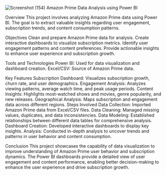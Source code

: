 ![Screenshot (154)](https://github.com/hari200320/PowerBi-Project/assets/134948389/d81575ad-7b64-4da7-a674-c2172271f402)
Amazon Prime Data Analysis using Power BI

Overview
This project involves analyzing Amazon Prime data using Power BI. The goal is to extract valuable insights regarding user engagement, subscription trends, and content consumption patterns.

Objectives
Clean and prepare Amazon Prime data for analysis.
Create interactive dashboards to visualize subscription metrics.
Identify user engagement patterns and content preferences.
Provide actionable insights to enhance user experience and subscription growth.

Tools and Technologies
Power BI: Used for data visualization and dashboard creation.
Excel/CSV: Source of Amazon Prime data.

Key Features
Subscription Dashboard: Visualizes subscription growth, churn rate, and user demographics.
Engagement Analysis: Analyzes viewing patterns, average watch time, and peak usage periods.
Content Insights: Highlights most-watched shows and movies, genre popularity, and new releases.
Geographical Analysis: Maps subscription and engagement data across different regions.
Steps Involved
Data Collection: Imported Amazon Prime data from Excel/CSV files.
Data Cleaning: Managed missing values, duplicates, and data inconsistencies.
Data Modeling: Established relationships between different data tables for comprehensive analysis.
Dashboard Creation: Developed interactive dashboards to display key insights.
Analysis: Conducted in-depth analysis to uncover trends and patterns in user behavior and content consumption.

Conclusion
This project showcases the capability of data visualization to improve understanding of Amazon Prime user behavior and subscription dynamics. The Power BI dashboards provide a detailed view of user engagement and content performance, enabling better decision-making to enhance the user experience and drive subscription growth.
